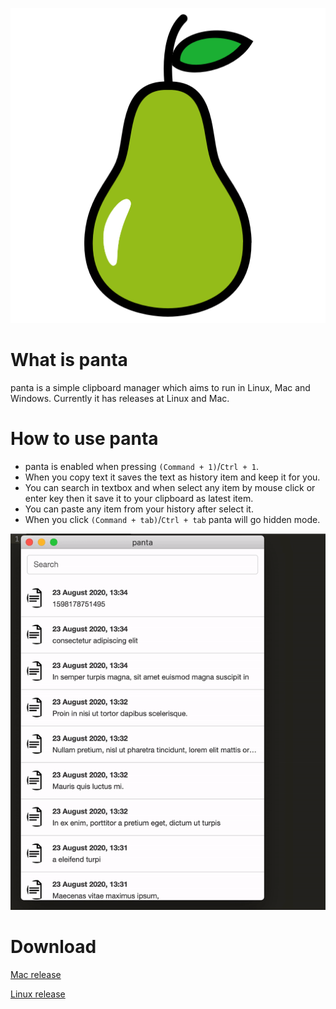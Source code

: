 ![panta logo](https://raw.githubusercontent.com/muzir/panta/master/build/icon.png "panta logo")

# What is panta
panta is a simple clipboard manager which aims to run in Linux, Mac and Windows. Currently it has releases at Linux and Mac. 

# How to use panta

- panta is enabled when pressing `(Command + 1)`/`Ctrl + 1`. 
- When you copy text it saves the text as history item and keep it for you. 
- You can search in textbox and when select any item by mouse click or enter key then it save it to your clipboard as latest item. 
- You can paste any item from your history after select it. 
- When you click `(Command + tab)`/`Ctrl + tab` panta will go hidden mode.

![](https://raw.githubusercontent.com/muzir/panta/master/assets/gif/panta_how_to.gif "How to use panta")

# Download

[Mac release](https://github.com/muzir/panta/releases/download/v0.1.4/panta-0.1.4.dmg "Mac release")

[Linux release](https://github.com/muzir/panta/releases/download/v0.1.4/panta_0.1.4_amd64.deb "Linux release")

